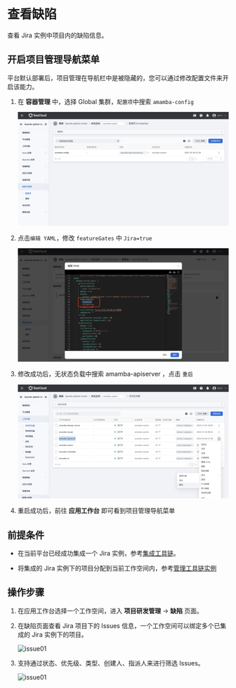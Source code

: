# 查看缺陷

查看 Jira 实例中项目内的缺陷信息。

## 开启项目管理导航菜单

平台默认部署后，项目管理在导航栏中是被隐藏的，您可以通过修改配置文件来开启该能力。

1. 在 __容器管理__ 中，选择 Global 集群，`配置项`中搜索 `amamba-config` 

    ![git1](../../images/git1.jpg)

2. 点击`编辑 YAML`，修改 `featureGates` 中 `Jira=true`

    ![git9](../../images/git9.jpg)

3. 修改成功后，无状态负载中搜索 amamba-apiserver ，点击 `重启`

    ![git3](../../images/git3.jpg)

4. 重启成功后，前往 __应用工作台__  即可看到项目管理导航菜单

## 前提条件

- 在当前平台已经成功集成一个 Jira 实例，参考[集成工具链](../tools/integrated-toolchain.md)。

- 将集成的 Jira 实例下的项目分配到当前工作空间内，参考[管理工具链实例](../tools/toolchain-instances.md)

## 操作步骤

1. 在应用工作台选择一个工作空间，进入 __项目研发管理__ -> __缺陷__ 页面。

2. 在缺陷页面查看 Jira 项目下的 Issues 信息，一个工作空间可以绑定多个已集成的 Jira 实例下的项目。

    ![issue01](https://docs.daocloud.io/daocloud-docs-images/docs/zh/docs/amamba/images/issue01.png)

3. 支持通过状态、优先级、类型、创建人、指派人来进行筛选 Issues。

    ![issue01](https://docs.daocloud.io/daocloud-docs-images/docs/zh/docs/amamba/images/issue02.png)
